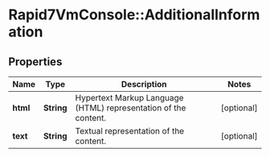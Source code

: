 # Rapid7VmConsole::AdditionalInformation

## Properties
Name | Type | Description | Notes
------------ | ------------- | ------------- | -------------
**html** | **String** | Hypertext Markup Language (HTML) representation of the content. | [optional] 
**text** | **String** | Textual representation of the content. | [optional] 


